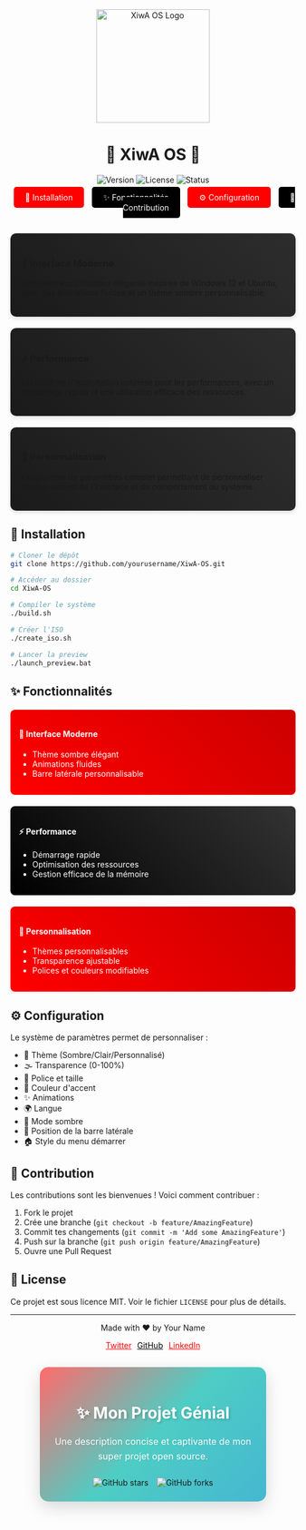 <div align="center">
  <img src="https://raw.githubusercontent.com/yourusername/XiwA-OS/main/assets/logo.png" alt="XiwA OS Logo" width="200"/>
  
  <h1>🌟 XiwA OS 🌟</h1>
  
  <p>
    <img src="https://img.shields.io/badge/Version-1.0.0-red" alt="Version"/>
    <img src="https://img.shields.io/badge/License-MIT-black" alt="License"/>
    <img src="https://img.shields.io/badge/Status-En%20développement-orange" alt="Status"/>
  </p>
</div>

<div align="center">
  <a href="#installation" style="background-color: #ff0000; color: white; padding: 10px 20px; border-radius: 5px; text-decoration: none; margin: 5px;">🚀 Installation</a>
  <a href="#fonctionnalites" style="background-color: #000000; color: white; padding: 10px 20px; border-radius: 5px; text-decoration: none; margin: 5px;">✨ Fonctionnalités</a>
  <a href="#configuration" style="background-color: #ff0000; color: white; padding: 10px 20px; border-radius: 5px; text-decoration: none; margin: 5px;">⚙️ Configuration</a>
  <a href="#contribution" style="background-color: #000000; color: white; padding: 10px 20px; border-radius: 5px; text-decoration: none; margin: 5px;">🤝 Contribution</a>
</div>

<br>

<div style="display: flex; justify-content: space-between; flex-wrap: wrap; gap: 20px; margin: 20px 0;">
  <div style="flex: 1; min-width: 300px; background: linear-gradient(45deg, #1a1a1a, #2d2d2d); padding: 20px; border-radius: 10px; box-shadow: 0 4px 6px rgba(0,0,0,0.1);">
    <h3>🎨 Interface Moderne</h3>
    <p>Une interface utilisateur élégante inspirée de Windows 12 et Ubuntu, avec des animations fluides et un thème sombre personnalisable.</p>
  </div>
  
  <div style="flex: 1; min-width: 300px; background: linear-gradient(45deg, #1a1a1a, #2d2d2d); padding: 20px; border-radius: 10px; box-shadow: 0 4px 6px rgba(0,0,0,0.1);">
    <h3>⚡ Performance</h3>
    <p>Un système d'exploitation optimisé pour les performances, avec un démarrage rapide et une utilisation efficace des ressources.</p>
  </div>
  
  <div style="flex: 1; min-width: 300px; background: linear-gradient(45deg, #1a1a1a, #2d2d2d); padding: 20px; border-radius: 10px; box-shadow: 0 4px 6px rgba(0,0,0,0.1);">
    <h3>🔧 Personnalisation</h3>
    <p>Un système de paramètres complet permettant de personnaliser chaque aspect de l'interface et du comportement du système.</p>
  </div>
</div>

## 🚀 Installation

```bash
# Cloner le dépôt
git clone https://github.com/yourusername/XiwA-OS.git

# Accéder au dossier
cd XiwA-OS

# Compiler le système
./build.sh

# Créer l'ISO
./create_iso.sh

# Lancer la preview
./launch_preview.bat
```

## ✨ Fonctionnalités

<div style="display: grid; grid-template-columns: repeat(auto-fit, minmax(250px, 1fr)); gap: 20px; margin: 20px 0;">
  <div style="background: linear-gradient(45deg, #ff0000, #cc0000); padding: 15px; border-radius: 8px; color: white;">
    <h4>🎯 Interface Moderne</h4>
    <ul>
      <li>Thème sombre élégant</li>
      <li>Animations fluides</li>
      <li>Barre latérale personnalisable</li>
    </ul>
  </div>
  
  <div style="background: linear-gradient(45deg, #000000, #333333); padding: 15px; border-radius: 8px; color: white;">
    <h4>⚡ Performance</h4>
    <ul>
      <li>Démarrage rapide</li>
      <li>Optimisation des ressources</li>
      <li>Gestion efficace de la mémoire</li>
    </ul>
  </div>
  
  <div style="background: linear-gradient(45deg, #ff0000, #cc0000); padding: 15px; border-radius: 8px; color: white;">
    <h4>🔧 Personnalisation</h4>
    <ul>
      <li>Thèmes personnalisables</li>
      <li>Transparence ajustable</li>
      <li>Polices et couleurs modifiables</li>
    </ul>
  </div>
</div>

## ⚙️ Configuration

Le système de paramètres permet de personnaliser :

- 🎨 Thème (Sombre/Clair/Personnalisé)
- 🌫️ Transparence (0-100%)
- 📝 Police et taille
- 🎯 Couleur d'accent
- ✨ Animations
- 🌍 Langue
- 🌙 Mode sombre
- 📍 Position de la barre latérale
- 🏠 Style du menu démarrer

## 🤝 Contribution

Les contributions sont les bienvenues ! Voici comment contribuer :

1. Fork le projet
2. Crée une branche (`git checkout -b feature/AmazingFeature`)
3. Commit tes changements (`git commit -m 'Add some AmazingFeature'`)
4. Push sur la branche (`git push origin feature/AmazingFeature`)
5. Ouvre une Pull Request

## 📝 License

Ce projet est sous licence MIT. Voir le fichier `LICENSE` pour plus de détails.

---

<div align="center">
  <p>Made with ❤️ by Your Name</p>
  
  <div style="display: flex; justify-content: center; gap: 10px;">
    <a href="#" style="color: #ff0000;">Twitter</a>
    <a href="#" style="color: #000000;">GitHub</a>
    <a href="#" style="color: #ff0000;">LinkedIn</a>
  </div>
</div>

<div align="center">
  <div style="background: linear-gradient(135deg, #FF6B6B, #4ECDC4, #45B7D1); padding: 25px; border-radius: 15px; width: 350px; margin: 30px auto; box-shadow: 0 10px 30px rgba(0,0,0,0.15); backdrop-filter: blur(5px);">
    <h3 style="color: white; margin-bottom: 20px; font-size: 28px; text-shadow: 2px 2px 4px rgba(0,0,0,0.2);">✨ Mon Projet Génial</h3>
    <p style="color: white; font-size: 16px; line-height: 1.6; text-shadow: 1px 1px 2px rgba(0,0,0,0.1);">Une description concise et captivante de mon super projet open source.</p>
    <div style="margin-top: 25px; display: flex; gap: 15px; justify-content: center;">
      <img src="https://img.shields.io/github/stars/username/repo?style=for-the-badge&color=ff6b6b" alt="GitHub stars"/>
      <img src="https://img.shields.io/github/forks/dryzer0dev/XiwA-OS?style=for-the-badge&color=4ecdc4" alt="GitHub forks"/>
    </div>
  </div>
</div>